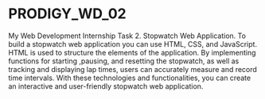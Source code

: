 # PRODIGY_WD_02
My Web Development Internship Task 2.
Stopwatch Web Application.
To build a stopwatch web application you can use HTML, CSS, and JavaScript. HTML is used to structure the elements of the application. By implementing functions for starting ,pausing, and resetting the stopwatch, as well as tracking and displaying lap times, users can accurately measure and record time intervals. With these technologies and functionalities, you can create an interactive and user-friendly stopwatch web application.
